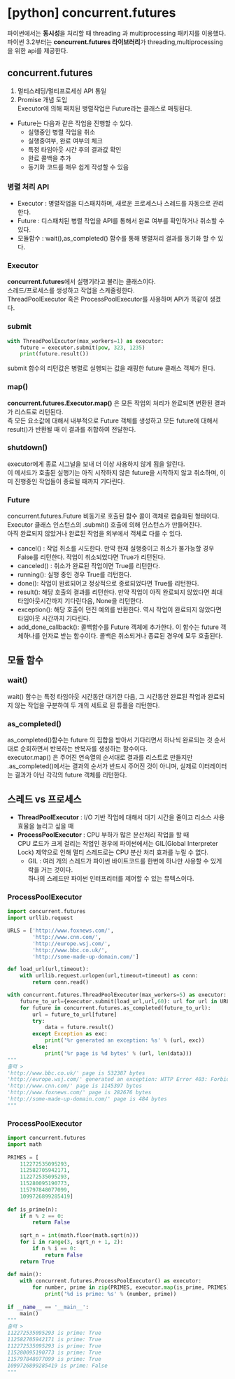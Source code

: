 # [python] concurrent.futures
파이썬에서는 **동시성**을 처리할 때 threading 과 multiprocessing 패키지를 이용했다.  
파이썬 3.2부터는 **concurrent.futures 라이브러리**가 threading,multiprocessing을 위한 api를 제공한다.  
  
## concurrent.futures 
1. 멀티스레딩/멀티프로세싱 API 통일  
2. Promise 개념 도입  
Executor에 의해 패치된 병렬작업은 Future라는 클래스로 매핑된다.  
- Future는 다음과 같은 작업을 진행할 수 있다.
    + 실행중인 병렬 작업을 취소
    + 실행중여부, 완료 여부의 체크
    + 특정 타임아웃 시간 후의 결과값 확인
    + 완료 콜백을 추가  
    + 동기화 코드를 매우 쉽게 작성할 수 있음

### 병렬 처리 API
+ Executor : 병렬작업을 디스패치하며, 새로운 프로세스나 스레드를 자동으로 관리한다.    
+ Future : 디스패치된 병렬 작업을 API를 통해서 완료 여부를 확인하거나 취소할 수 있다.  
+ 모듈함수 : wait(),as_completed() 함수를 통해 병렬처리 결과를 동기화 할 수 있다.

### Executor
**concurrent.futures**에서 실행기라고 불리는 클래스이다.  
스레드/프로세스를 생성하고 작업을 스케줄링한다.  
ThreadPoolExecutor 혹은 ProcessPoolExecutor를 사용하며 API가 똑같이 생겼다.

### submit
``` python
with ThreadPoolExcutor(max_workers=1) as executor:
    future = executor.submit(pow, 323, 1235)
    print(future.result())
```
submit 함수의 리턴값은 병렬로 실행되는 값을 래핑한 future 클래스 객체가 된다.

### map()
**concurrent.futures.Executor.map()** 은 모든 작업의 처리가 완료되면 변환된 결과가 리스트로 리턴된다.  
즉 모든 요소값에 대해서 내부적으로 Future 객체를 생성하고 모든 future에 대해서 result()가 반환될 때 이 결과를 취합하여 전달한다.

### shutdown()
executor에게 종료 시그널을 보내 더 이상 사용하지 않게 됨을 알린다.  
이 메서드가 호출된 실행기는 아직 시작하지 않은 future을 시작하지 않고 취소하며, 이미 진행중인 작업들이 종료될 때까지 기다린다.

### Future
concurrent.futures.Future 비동기로 호출된 함수 콜이 객체로 캡슐화된 형태이다.  
Executor 클래스 인스턴스의 .submit() 호출에 의해 인스턴스가 만들어진다.  
아직 완료되지 않았거나 완료된 작업을 외부에서 객체로 다룰 수 있다. 
+ cancel() : 작업 취소를 시도한다. 만약 현재 실행중이고 취소가 불가능할 경우 False를 리턴한다. 작업이 취소되었다면 True가 리턴된다.
+ canceled() : 취소가 완료된 작업이면 True를 리턴한다.
+ running(): 실행 중인 경우 True를 리턴한다.
+ done(): 작업이 완료되어고 정상적으로 종료되었다면 True를 리턴한다.
+ result(): 해당 호출의 결과를 리턴한다. 만약 작업이 아직 완료되지 않았다면 최대 타임아웃시간까지 기다린다음, None을 리턴한다.
+ exception(): 해당 호출이 던진 예외를 반환한다. 역시 작업이 완료되지 않았다면 타임아웃 시간까지 기다린다.
+ add_done_callback(): 콜백함수를 Future 객체에 추가한다. 이 함수는 future 객체하나를 인자로 받는 함수이다. 콜백은 취소되거나 종료된 경우에 모두 호출된다.

## 모듈 함수
### wait()
wait() 함수는 특정 타임아웃 시간동안 대기한 다음, 그 시간동안 완료된 작업과 완료되지 않는 작업을 구분하여 두 개의 세트로 된 튜플을 리턴한다.
### as_completed()
as_completed()함수는 future 의 집합을 받아서 기다리면서 하나씩 완료되는 것 순서대로 순회하면서 반복하는 반복자를 생성하는 함수이다.  
executor.map() 은 주어진 연속열의 순서대로 결과를 리스트로 만들지만 .as_completed()에서는 결과의 순서가 반드시 주어진 것이 아니며, 실제로 이터레이터는 결과가 아닌 각각의 future 객체를 리턴한다.

## 스레드 vs 프로세스
- **ThreadPoolExecutor** : I/O 기반 작업에 대해서 대기 시간을 줄이고 리소스 사용 효율을 늘리고 싶을 때  
- **ProcessPoolExecutor** : CPU 부하가 많은 분산처리 작업을 할 때  
CPU 로드가 크게 걸리는 작업인 경우에 파이썬에서는 GIL(Global Interpreter Lock) 제약으로 인해 멀티 스레드로는 CPU 분산 처리 효과를 누릴 수 없다.
    - GIL : 여러 개의 스레드가 파이썬 바이트코드를 한번에 하나만 사용할 수 있게 락을 거는 것이다.  
    하나의 스레드만 파이썬 인터프리터를 제어할 수 있는 뮤텍스이다.

### ProcessPoolExecutor
``` Python
import concurrent.futures
import urllib.request

URLS = ['http://www.foxnews.com/',
        'http://www.cnn.com/',
        'http://europe.wsj.com/',
        'http://www.bbc.co.uk/',
        'http://some-made-up-domain.com/']

def load_url(url,timeout):
    with urllib.request.urlopen(url,timeout=timeout) as conn:
        return conn.read()

with concurrent.futures.ThreadPoolExecutor(max_workers=5) as executor:
    future_to_url={executor.submit(load_url,url,60): url for url in URLS}
    for future in concurrent.futures.as_completed(future_to_url):
        url = future_to_url[future]
        try:
            data = future.result()
        except Exception as exc:
            print('%r generated an exception: %s' % (url, exc))
        else:
            print('%r page is %d bytes' % (url, len(data)))
"""
출력 > 
'http://www.bbc.co.uk/' page is 532387 bytes
'http://europe.wsj.com/' generated an exception: HTTP Error 403: Forbidden
'http://www.cnn.com/' page is 1145397 bytes
'http://www.foxnews.com/' page is 282676 bytes
'http://some-made-up-domain.com/' page is 484 bytes
"""
```
### ProcessPoolExecutor
``` Python
import concurrent.futures
import math
 
PRIMES = [
    112272535095293,
    112582705942171,
    112272535095293,
    115280095190773,
    115797848077099,
    1099726899285419]
 
def is_prime(n):
    if n % 2 == 0:
        return False
 
    sqrt_n = int(math.floor(math.sqrt(n)))
    for i in range(3, sqrt_n + 1, 2):
        if n % i == 0:
            return False
    return True
 
def main():
    with concurrent.futures.ProcessPoolExecutor() as executor:
        for number, prime in zip(PRIMES, executor.map(is_prime, PRIMES)):
            print('%d is prime: %s' % (number, prime))
 
if __name__ == '__main__':
    main()
"""
출력 > 
112272535095293 is prime: True
112582705942171 is prime: True
112272535095293 is prime: True
115280095190773 is prime: True
115797848077099 is prime: True
1099726899285419 is prime: False
"""
```




